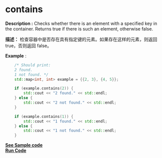 # contains

**Description :**  Checks whether there is an element with a specified key in the container. Returns true if there is such an element, otherwise false. 

**描述：** 检查容器中是否存在具有指定键的元素。如果存在这样的元素，则返回 true，否则返回 false。

**Example** :

```cpp
    /* Should print:
    2 found.
    1 not found. */
    std::map<int, int> example = {{2, 3}, {4, 5}};

    if (example.contains(2)) {
        std::cout << "2 found." << std::endl;
    } else {
        std::cout << "2 not found." << std::endl;
    }

    if (example.contains(1)) {
        std::cout << "1 found." << std::endl;
    } else {
        std::cout << "1 not found." << std::endl;
    }

```
**[See Sample code](../snippets/vector/contains.cpp)**<br>
**[Run Code](https://wandbox.org/permlink/JhoFq4AxExrtctY1)**
